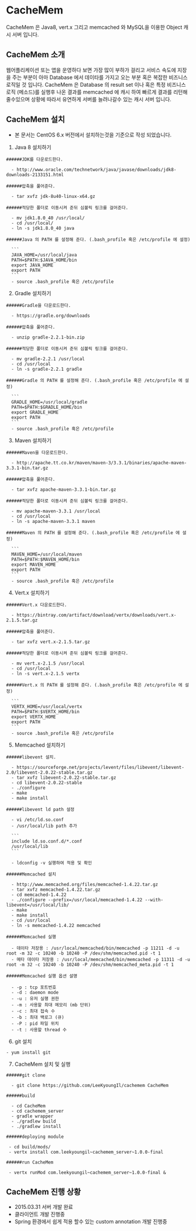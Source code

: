 # CacheMem
CacheMem 은 Java8, vert.x 그리고 memcached 와 MySQL을 이용한 Object 캐시 서버 입니다.

## CacheMem 소개
웹어플리케이션 또는 앱을 운영하다 보면 가장 많이 부하가 걸리고 서비스 속도에 지장을 주는 부분이 
아마 Database 에서 데이타를 가지고 오는 부분 혹은 복잡한 비즈니스 로직일 것 입니다.
CacheMem 은 Database 의 result set 이나 혹은 특정 비즈니스 로직 (메소드)를 실행후 나온 결과를 
memcached 에 캐시 하여 빠르게 결과를 리턴해 줄수있으며 상황에 따라서 유연하게 서버를 늘려나갈수 
있는 캐시 서버 입니다.

## CacheMem 설치

  * 본 문서는 CentOS 6.x 버전에서 설치하는것을 기준으로 작성 되었습니다.

  1. Java 8 설치하기
  
    ######JDK를 다운로드한다.
  
      - http://www.oracle.com/technetwork/java/javase/downloads/jdk8-downloads-2133151.html
  
    ######압축을 풀어준다.
   
      - tar xvfz jdk-8u40-linux-x64.gz
      
    ######적당한 폴더로 이동시켜 준뒤 심볼릭 링크를 걸어준다.
   
      - mv jdk1.8.0_40 /usr/local/
      - cd /usr/local/
      - ln -s jdk1.8.0_40 java
      
    ######Java 의 PATH 를 설정해 준다. (.bash_profile 혹은 /etc/profile 에 설정)
   
      ```
      JAVA_HOME=/usr/local/java
      PATH=$PATH:$JAVA_HOME/bin
      export JAVA_HOME
      export PATH
      ```
      - source .bash_profile 혹은 /etc/profile

  2. Gradle 설치하기
  
    ######Gradle을 다운로드한다.

      - https://gradle.org/downloads

    ######압축을 풀어준다.
    
      - unzip gradle-2.2.1-bin.zip
      
    ######적당한 폴더로 이동시켜 준뒤 심볼릭 링크를 걸어준다.
    
      - mv gradle-2.2.1 /usr/local
      - cd /usr/local
      - ln -s gradle-2.2.1 gradle
      
    ######Gradle 의 PATH 를 설정해 준다. (.bash_profile 혹은 /etc/profile 에 설정)
      
      ```
      GRADLE_HOME=/usr/local/gradle
      PATH=$PATH:$GRADLE_HOME/bin
      export GRADLE_HOME
      export PATH
      ```
      - source .bash_profile 혹은 /etc/profile
      
  3. Maven 설치하기
  
    ######Maven을 다운로드한다.
  
      - http://apache.tt.co.kr/maven/maven-3/3.3.1/binaries/apache-maven-3.3.1-bin.tar.gz
    
    ######압축을 풀어준다.

      - tar xvfz apache-maven-3.3.1-bin.tar.gz
    
    ######적당한 폴더로 이동시켜 준뒤 심볼릭 링크를 걸어준다.
    
      - mv apache-maven-3.3.1 /usr/local
      - cd /usr/local
      - ln -s apache-maven-3.3.1 maven
      
    ######Maven 의 PATH 를 설정해 준다. (.bash_profile 혹은 /etc/profile 에 설정)
      
      ```
      MAVEN_HOME=/usr/local/maven
      PATH=$PATH:$MAVEN_HOME/bin
      export MAVEN_HOME
      export PATH
      ```
      - source .bash_profile 혹은 /etc/profile
      
  4. Vert.x 설치하기
    
    ######Vert.x 다운로드한다.
  
      - https://bintray.com/artifact/download/vertx/downloads/vert.x-2.1.5.tar.gz
    
    ######압축을 풀어준다.

      - tar xvfz vert.x-2.1.5.tar.gz
      
    ######적당한 폴더로 이동시켜 준뒤 심볼릭 링크를 걸어준다.
    
      - mv vert.x-2.1.5 /usr/local
      - cd /usr/local
      - ln -s vert.x-2.1.5 vertx
      
    ######Vert.x 의 PATH 를 설정해 준다. (.bash_profile 혹은 /etc/profile 에 설정)
      
      ```
      VERTX_HOME=/usr/local/vertx
      PATH=$PATH:$VERTX_HOME/bin
      export VERTX_HOME
      export PATH
      ```
      - source .bash_profile 혹은 /etc/profile
      
  5. Memcached 설치하기 
    
    ######libevent 설치.

      - https://sourceforge.net/projects/levent/files/libevent/libevent-2.0/libevent-2.0.22-stable.tar.gz
      - tar xvfz libevent-2.0.22-stable.tar.gz
      - cd libevent-2.0.22-stable
      - ./configure
      - make
      - make install
      
    ######libevent ld path 설정 
    
      - vi /etc/ld.so.conf
      - /usr/local/lib path 추가 
      
      ```
      include ld.so.conf.d/*.conf
      /usr/local/lib
      ```
      
      - ldconfig -v 실행하여 적용 및 확인
    
    ######Memcached 설치 
      
      - http://www.memcached.org/files/memcached-1.4.22.tar.gz
      - tar xvfz memcached-1.4.22.tar.gz
      - cd memcached-1.4.22
      - ./configure --prefix=/usr/local/memcached-1.4.22 --with-libevent=/usr/local/lib/
      - make 
      - make install
      - cd /usr/local
      - ln -s memcached-1.4.22 memcached
      
    ######Memcached 실행 
    
      - 데이타 저장용 : /usr/local/memcached/bin/memcached -p 11211 -d -u root -m 32 -c 10240 -b 10240 -P /dev/shm/memcached.pid -t 1
      - 메타 데이타 저장용 : /usr/local/memcached/bin/memcached -p 11311 -d -u root -m 32 -c 10240 -b 10240 -P /dev/shm/memcached_meta.pid -t 1
      
    ######Memcached 실행 옵션 설명 
    
      - -p : tcp 포트번호
      - -d : daemon mode  
      - -u : 유저 실행 권한 
      - -m : 사용할 최대 메모리 (mb 단위)
      - -c : 최대 접속 수
      - -b : 최대 백로그 (큐)
      - -P : pid 파일 위치 
      - -t : 사용할 thread 수 
      
  6. git 설치
  
    - yum install git
  
  7. CacheMem 설치 및 실행
  
    ######git clone
  
      - git clone https://github.com/LeeKyoungIl/cachemem CacheMem
    
    ######build

      - cd CacheMem
      - cd cachemem_server
      - gradle wrapper
      - ./gradlew build
      - ./gradlew install
      
    ######deploying module
     
     - cd build/mods/
     - vertx install com.leekyoungil~cachemem_server~1.0.0-final
     
    ######run CacheMem
    
     - vertx runMod com.leekyoungil~cachemem_server~1.0.0-final & 


## CacheMem 진행 상황 
* 2015.03.31 서버 개발 완료 
* 클라이언트 개발 진행중
* Spring 환경에서 쉽게 적용 할수 있는 custom annotation 개발 진행중

